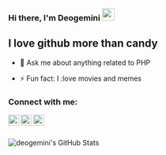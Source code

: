 ### Hi there, I'm Deogemini <a href="https://www.gautamkrishnar.com/"><img src="https://media.giphy.com/media/hvRJCLFzcasrR4ia7z/giphy.gif" width="25px"></a>

## I love github more than candy

- 💬 Ask me about anything related to PHP

- ⚡ Fun fact: I :love movies and memes

### Connect with me:
[<img align="left" alt="codeSTACKr | Twitter" width="22px" src="https://cdn.jsdelivr.net/npm/simple-icons@v3/icons/twitter.svg" />][twitter]
[<img align="left" alt="codeSTACKr | LinkedIn" width="22px" src="https://cdn.jsdelivr.net/npm/simple-icons@v3/icons/linkedin.svg" />][linkedin]
[<img align="left" alt="codeSTACKr | Instagram" width="22px" src="https://cdn.jsdelivr.net/npm/simple-icons@v3/icons/instagram.svg" />][instagram]
<br />

<br />

<!-- [![deogemini's wakatime stats](https://github-readme-stats.vercel.app/api/wakatime?username=deogemini)](https://github.com/deogemini/github-readme-stats)
 -->



[twitter]: https://twitter.com/Deogemini99
[instagram]: https://instagram.com/de_gemini
[linkedin]: https://linkedin.com/in/deo-gemini

<img align="bottom" alt="deogemini's GitHub Stats" src="https://github-readme-stats.vercel.app/api?username=deogemini&show_icons=true&hide_border=true" />


